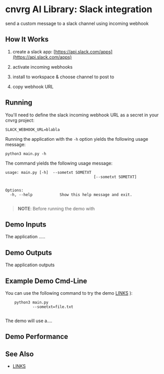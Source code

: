 
#  cnvrg AI Library: Slack integration

send a custom message to a slack channel using incoming webhook

## How It Works

1. create a slack app: [](https://api.slack.com/apps)[https://api.slack.com/apps](https://api.slack.com/apps)

2. activate incoming webhooks

3. install to workspace & choose channel to post to

4. copy webhook URL

## Running

You'll need to define the slack incoming webhook URL as a secret in your cnvrg project:
```
SLACK_WEBHOOK_URL=blabla
```
Running the application with the `-h` option yields the following usage message:
```
python3 main.py -h
```
The command yields the following usage message:
```
usage: main.py [-h]  --sometxt SOMETXT
                                       [--sometxt SOMETXT]
                                     

Options:
  -h, --help            Show this help message and exit.
 
```

> **NOTE**: Before running the demo with 

## Demo Inputs

The application .....
## Demo Outputs
The application outputs 

## Example Demo Cmd-Line
You can use the following command to try the demo
[LINKS](../../../tools/README.md) ):
```
    python3 main.py
            --sometxt=file.txt
          
```
The demo will use a....
## Demo Performance


## See Also
* [LINKS](../../README.md)

